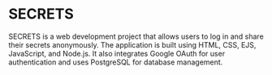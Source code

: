 # SECRETS
SECRETS is a web development project that allows users to log in and share their secrets anonymously.  The application is built using HTML, CSS, EJS, JavaScript, and Node.js. It also integrates Google OAuth for user authentication and uses PostgreSQL for database management.



